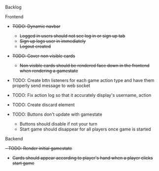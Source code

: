 Backlog

Frontend
 - ~~TODO: Dynamic navbar~~
   - ~~Logged in users should not see log in or sign up tab~~
   - ~~Sign up logs user in immediately~~
   - ~~Logout created~~
  
 - ~~TODO: Cover non visible cards~~
    - ~~Non visible cards should be rendered face down in the frontend when rendering a gamestate~~
  
 - TODO: Create bttn listeners for each game action type and have them properly send message to web socket
   
 - TODO: Fix action log so that it accurately display's username, action

 - TODO: Create discard element

 - TODO: Buttons don't update with gamestate
     - Buttons should disable if not your turn
     - Start game should disappear for all players once game is started



Backend

 <s>- TODO: Render initial gamestate
   - Cards should appear according to player's hand when a player clicks start game </s>
